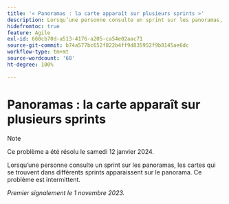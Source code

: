```yaml
---
title: '« Panoramas : la carte apparaît sur plusieurs sprints »'
description: Lorsqu’une personne consulte un sprint sur les panoramas, les cartes qui se trouvent dans différents sprints apparaissent sur le panorama. Ce problème est intermittent.
hidefromtoc: true
feature: Agile
exl-id: 660cb70d-a513-4176-a205-ca54e02aac71
source-git-commit: b74a577bc652f822b4ff9d835952f9b8145ae6dc
workflow-type: tm+mt
source-wordcount: '68'
ht-degree: 100%

---
```


# Panoramas : la carte apparaît sur plusieurs sprints

>[!NOTE]
>
>Ce problème a été résolu le samedi 12 janvier 2024.

Lorsqu’une personne consulte un sprint sur les panoramas, les cartes qui se trouvent dans différents sprints apparaissent sur le panorama. Ce problème est intermittent.

_Premier signalement le 1 novembre 2023._
